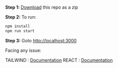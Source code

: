 **Step 1:** [Download](https://github.com/yashheda5/Counter-App-Using-React-and-Tailwind-CSS/archive/refs/heads/main.zip) this repo as a zip

**Step 2:** To run:

```bash
npm install
npm run start
```

**Step 3:** Goto [http://localhost:3000](http://localhost:3000)

Facing any issue: 

TAILWIND : [Documentation](https://tailwindcss.com/docs/installation/using-postcss)
REACT    : [Documentation](https://react.dev/learn/installation)


                  

